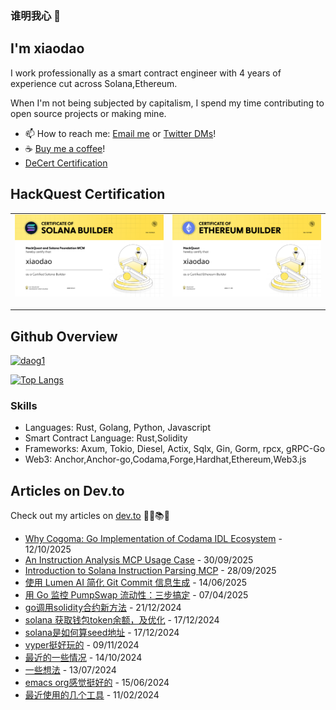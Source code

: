 ### 谁明我心 👋
## I'm xiaodao
I work professionally as a smart contract engineer with 4 years of experience cut across Solana,Ethereum.

When I'm not being subjected by capitalism, I spend my time contributing to open source projects or making mine.

- 📫 How to reach me: [Email me](mailto:lixiao187@gmail.com) or [Twitter DMs](https://twitter.com/Michael_e18)!
- ☕ [Buy me a coffee](https://www.buymeacoffee.com/daog1)!
- [DeCert Certification](https://decert.me/0xdD0979b988948b72aBc6413332E9eE160D629161)
## HackQuest Certification
<table>
<tr>
<td width="300px">
<a href="https://www.hackquest.io/zh/user/62778">
<img src="https://raw.githubusercontent.com/daog1/daog1/refs/heads/main/imgs/xiaodao-1003660.png" alt="daog1" /></a> </p>
</td>
<td width="300px">
<a href="https://www.hackquest.io/zh/user/62778">
<img src="https://raw.githubusercontent.com/daog1/daog1/refs/heads/main/imgs/xiaodao-1001801.png" alt="daog1" /></a> </p>
</td>
</tr>
</table>

## Github Overview

<p align="left"> <a href="https://github.com/ryo-ma/github-profile-trophy"><img src="https://github-profile-trophy.vercel.app/?username=daog1" alt="daog1" /></a> </p>

[![Top Langs](https://github-readme-stats.vercel.app/api?username=daog1&show_icons=true&hide_border=true)](https://github.com/anuraghazra/github-readme-stats)


### Skills
- Languages: Rust, Golang, Python, Javascript
- Smart Contract Language: Rust,Solidity
- Frameworks: Axum, Tokio, Diesel, Actix, Sqlx, Gin, Gorm, rpcx, gRPC-Go
- Web3:  Anchor,Anchor-go,Codama,Forge,Hardhat,Ethereum,Web3.js



## Articles on Dev.to
Check out my articles on [dev.to](https://dev.to/xiaodao) 🔖📖📚🤓

- [Why Cogoma: Go Implementation of Codama IDL Ecosystem](https://dev.to/xiaodao/why-cogoma-go-implementation-of-codama-idl-ecosystem-k0j) - 12/10/2025
- [An Instruction Analysis MCP Usage Case](https://dev.to/xiaodao/an-instruction-analysis-mcp-usage-case-4eel) - 30/09/2025
- [Introduction to Solana Instruction Parsing MCP](https://dev.to/xiaodao/introduction-to-solana-instruction-parsing-mcp-1mk6) - 28/09/2025
- [使用 Lumen AI 简化 Git Commit 信息生成](https://dev.to/xiaodao/shi-yong-lumen-ai-jian-hua-git-commit-xin-xi-sheng-cheng-439a) - 14/06/2025
- [用 Go 监控 PumpSwap 流动性：三步搞定](https://dev.to/xiaodao/yong-go-jian-kong-pumpswap-liu-dong-xing-san-bu-gao-ding-16oc) - 07/04/2025
- [go调用solidity合约新方法](https://dev.to/xiaodao/godiao-yong-solidityhe-yue-xin-fang-fa-lp2) - 21/12/2024
- [solana 获取钱包token余额，及优化](https://dev.to/xiaodao/solana-huo-qu-qian-bao-tokenyu-e-ji-you-hua-3enb) - 17/12/2024
- [solana是如何算seed地址](https://dev.to/xiaodao/solanashi-ru-he-suan-seeddi-zhi-d6p) - 17/12/2024
- [vyper挺好玩的](https://dev.to/xiaodao/vyperting-hao-wan-de-2kok) - 09/11/2024
- [最近的一些情况](https://dev.to/xiaodao/zui-jin-de-xie-qing-kuang-3g04) - 14/10/2024
- [一些想法](https://dev.to/xiaodao/xie-xiang-fa-44mi) - 13/07/2024
- [emacs org感觉挺好的](https://dev.to/xiaodao/emacs-orggan-jue-ting-hao-de-5f50) - 15/06/2024
- [最近使用的几个工具](https://dev.to/xiaodao/zui-jin-shi-yong-de-ji-ge-gong-ju-1o3p) - 11/02/2024
